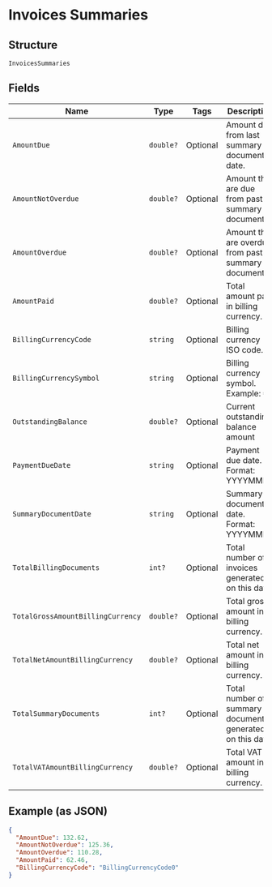 
# Invoices Summaries

## Structure

`InvoicesSummaries`

## Fields

| Name | Type | Tags | Description |
|  --- | --- | --- | --- |
| `AmountDue` | `double?` | Optional | Amount due from last summary document date. |
| `AmountNotOverdue` | `double?` | Optional | Amount that are due from past summary documents. |
| `AmountOverdue` | `double?` | Optional | Amount that are overdue from past summary documents. |
| `AmountPaid` | `double?` | Optional | Total amount paid in billing currency. |
| `BillingCurrencyCode` | `string` | Optional | Billing currency ISO code. |
| `BillingCurrencySymbol` | `string` | Optional | Billing currency symbol.<br>Example: € |
| `OutstandingBalance` | `double?` | Optional | Current outstanding balance amount |
| `PaymentDueDate` | `string` | Optional | Payment due date.<br>Format: YYYYMMDD |
| `SummaryDocumentDate` | `string` | Optional | Summary document date.<br>Format: YYYYMMDD |
| `TotalBillingDocuments` | `int?` | Optional | Total number of invoices generated on this date. |
| `TotalGrossAmountBillingCurrency` | `double?` | Optional | Total gross amount in billing currency. |
| `TotalNetAmountBillingCurrency` | `double?` | Optional | Total net amount in billing currency. |
| `TotalSummaryDocuments` | `int?` | Optional | Total number of summary documents generated on this date. |
| `TotalVATAmountBillingCurrency` | `double?` | Optional | Total VAT amount in billing currency. |

## Example (as JSON)

```json
{
  "AmountDue": 132.62,
  "AmountNotOverdue": 125.36,
  "AmountOverdue": 110.28,
  "AmountPaid": 62.46,
  "BillingCurrencyCode": "BillingCurrencyCode0"
}
```


